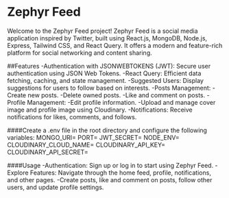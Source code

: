 # Zephyr Feed
Welcome to the Zephyr Feed project! Zephyr Feed is a social media application inspired by Twitter, built using React.js, MongoDB, Node.js, Express, Tailwind CSS, and React Query. It offers a modern and feature-rich platform for social networking and content sharing.

##Features
-Authentication with JSONWEBTOKENS (JWT): Secure user authentication using JSON Web Tokens.
-React Query: Efficient data fetching, caching, and state management.
-Suggested Users: Display suggestions for users to follow based on interests.
-Posts Management:
    -Create new posts.
    -Delete owned posts.
    -Like and comment on posts.
-Profile Management:
    -Edit profile information.
    -Upload and manage cover image and profile image using Cloudinary.
-Notifications: Receive notifications for likes, comments, and follows.

####Create a .env file in the root directory and configure the following variables:
MONGO_URI=
PORT=
JWT_SECRET=
NODE_ENV=
CLOUDINARY_CLOUD_NAME=
CLOUDINARY_API_KEY=
CLOUDINARY_API_SECRET=

####Usage
-Authentication: Sign up or log in to start using Zephyr Feed.
-Explore Features: Navigate through the home feed, profile, notifications, and other pages.
-Create posts, like and comment on posts, follow other users, and update profile settings.
